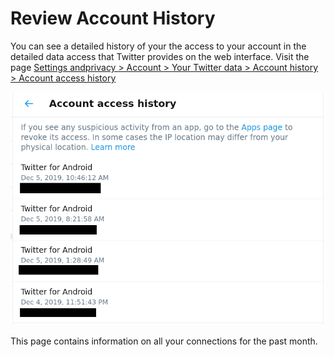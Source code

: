 # Review Account History

You can see a detailed history of your the access to your account in the detailed data access that Twitter provides on the web interface. Visit the page [Settings andprivacy > Account > Your Twitter data > Account history > Account access history](https://twitter.com/settings/your_twitter_data/login_history)

![](../img/twitter6.png)

This page contains information on all your connections for the past month.
